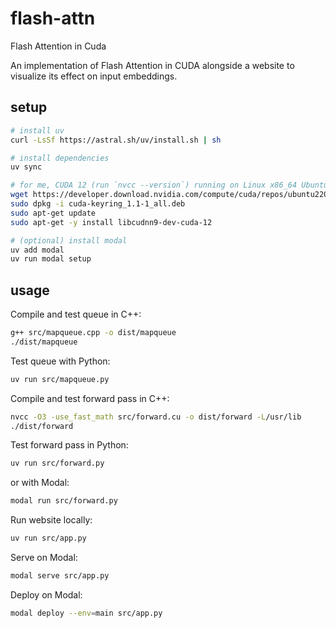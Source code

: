 # flash-attn

Flash Attention in Cuda

An implementation of Flash Attention in CUDA alongside a website to visualize its effect on input embeddings.

## setup

```bash
# install uv
curl -LsSf https://astral.sh/uv/install.sh | sh

# install dependencies
uv sync

# for me, CUDA 12 (run `nvcc --version`) running on Linux x86_64 Ubuntu 22.04
wget https://developer.download.nvidia.com/compute/cuda/repos/ubuntu2204/x86_64/cuda-keyring_1.1-1_all.deb
sudo dpkg -i cuda-keyring_1.1-1_all.deb
sudo apt-get update
sudo apt-get -y install libcudnn9-dev-cuda-12

# (optional) install modal
uv add modal
uv run modal setup
```

## usage

Compile and test queue in C++:

```bash
g++ src/mapqueue.cpp -o dist/mapqueue
./dist/mapqueue
```

Test queue with Python:

```bash
uv run src/mapqueue.py
```

Compile and test forward pass in C++:

```bash
nvcc -O3 -use_fast_math src/forward.cu -o dist/forward -L/usr/lib
./dist/forward
```

Test forward pass in Python:

```bash
uv run src/forward.py
```

or with Modal:

```bash
modal run src/forward.py
```

Run website locally:

```bash
uv run src/app.py
```

Serve on Modal:

```bash
modal serve src/app.py
```

Deploy on Modal:

```bash
modal deploy --env=main src/app.py
```
